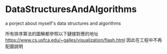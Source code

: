 # DataStructuresAndAlgorithms
a porject about myself's data structures and algorithms

所有排序算法的圖解都參照以下鏈接對應的地址
https://www.cs.usfca.edu/~galles/visualization/flash.html
因此在工程中不再配圖說明
